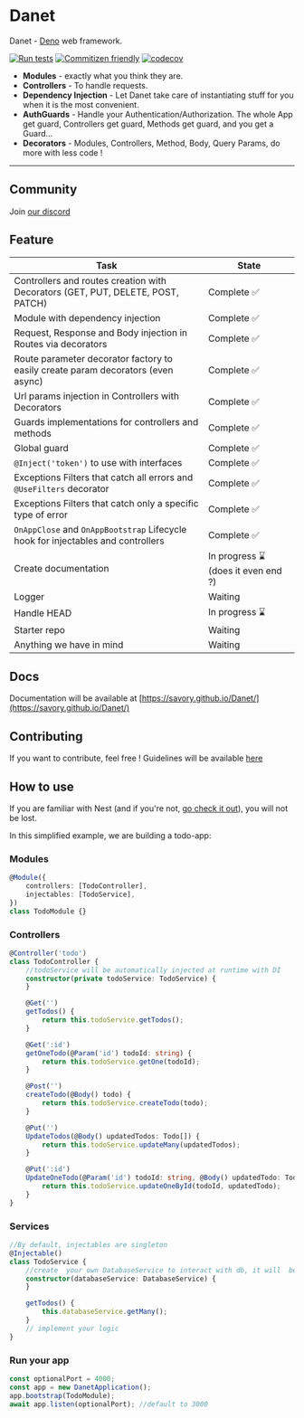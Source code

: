 # Danet

Danet - [Deno](https://github.com/denoland) web framework.

[![Run tests](https://github.com/Sorikairox/Danet/actions/workflows/run-tests.yml/badge.svg)](https://github.com/Sorikairox/Danet/actions/workflows/run-tests.yml)
[![Commitizen friendly](https://img.shields.io/badge/commitizen-friendly-brightgreen.svg)](http://commitizen.github.io/cz-cli/)
[![codecov](https://codecov.io/gh/Sorikairox/Danet/branch/main/graph/badge.svg?token=R6WXVC669Z)](https://codecov.io/gh/Sorikairox/Danet)

- **Modules** - exactly what you think they are.
- **Controllers** - To handle requests.
- **Dependency Injection** - Let Danet take care of instantiating stuff for you
  when it is the most convenient.
- **AuthGuards** - Handle your Authentication/Authorization. The whole App get
  guard, Controllers get guard, Methods get guard, and you get a Guard...
- **Decorators** - Modules, Controllers, Method, Body, Query Params, do more
  with less code !

---

## Community

Join [our discord](https://discord.gg/Q7ZHuDPgjA)

## Feature

| Task                                                                                | State                              |
| ----------------------------------------------------------------------------------- | ---------------------------------- |
| Controllers and routes creation with Decorators (GET, PUT, DELETE, POST, PATCH)     | Complete ✅                         |
| Module with dependency injection                                                    | Complete ✅                         |
| Request, Response and Body injection in Routes via decorators                       | Complete ✅                         |
| Route parameter decorator factory to easily create param decorators (even async)    | Complete ✅                         |
| Url params injection in Controllers with Decorators                                 | Complete ✅                         |
| Guards implementations for controllers and methods                                  | Complete ✅                         |
| Global guard                                                                        | Complete ✅                         |
| `@Inject('token')` to use with interfaces                                           | Complete ✅                         |
| Exceptions Filters that catch all errors and `@UseFilters` decorator                | Complete ✅                         |
| Exceptions Filters that catch only a specific type of error                         | Complete ✅                         |
| `OnAppClose` and `OnAppBootstrap` Lifecycle hook for injectables and controllers | Complete ✅                         |
| Create documentation                                                                | In progress ⌛ (does it even end ?) |
| Logger                                                                              | Waiting                            |
| Handle HEAD                                                             | In progress ⌛                            |
| Starter repo                                                             | Waiting                          |
| Anything we have in mind                                                            | Waiting                            |

## Docs

Documentation will be available at
[https://savory.github.io/Danet/](https://savory.github.io/Danet/)

## Contributing

If you want to contribute, feel free ! Guidelines will be available
[here](https://github.com/savory/Danet/blob/main/CONTRIBUTING.md)

## How to use

If you are familiar with Nest (and if you're not,
[go check it out](https://nestjs.com/)), you will not be lost.

In this simplified example, we are building a todo-app:

### Modules

```ts
@Module({
	controllers: [TodoController],
	injectables: [TodoService],
})
class TodoModule {}
```

### Controllers

```ts
@Controller('todo')
class TodoController {
	//todoService will be automatically injected at runtime with DI
	constructor(private todoService: TodoService) {
	}

	@Get('')
	getTodos() {
		return this.todoService.getTodos();
	}

	@Get(':id')
	getOneTodo(@Param('id') todoId: string) {
		return this.todoService.getOne(todoId);
	}

	@Post('')
	createTodo(@Body() todo) {
		return this.todoService.createTodo(todo);
	}

	@Put('')
	UpdateTodos(@Body() updatedTodos: Todo[]) {
		return this.todoService.updateMany(updatedTodos);
	}

	@Put(':id')
	UpdateOneTodo(@Param('id') todoId: string, @Body() updatedTodo: Todo) {
		return this.todoService.updateOneById(todoId, updatedTodo);
	}
}
```

### Services

```ts
//By default, injectables are singleton
@Injectable()
class TodoService {
	//create  your own DatabaseService to interact with db, it will  be injected
	constructor(databaseService: DatabaseService) {
	}

	getTodos() {
		this.databaseService.getMany();
	}
	// implement your logic
}
```

### Run your app

```ts
const optionalPort = 4000;
const app = new DanetApplication();
app.bootstrap(TodoModule);
await app.listen(optionalPort); //default to 3000
```
